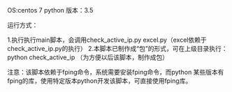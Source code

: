 OS:centos 7
python 版本：3.5


运行方式：

1.执行执行main脚本，会调用check_active_ip.py  excel.py（excel依赖于check_active_ip.py的执行）
2.本脚本已制作成“包”的形式，可在上级目录执行： python  check_active_ip （为方便以后该脚本，制作成包）


注意：该脚本依赖于fping命令，系统需要安装fping命令，而python 某些版本有fping的库，使用特定版本python开发该脚本，可直接使用fping库。

 

